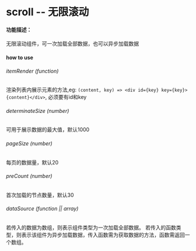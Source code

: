 # scroll -- 无限滚动
#### 功能描述：
无限滚动组件，可一次加载全部数据，也可以异步加载数据
#### how to use
###### itemRender (function)
渲染列表内展示元素的方法,eg: `(content, key) => <div id={key} key={key}>{content}</div>`, 必须要有id和key
###### determinateSize (number)
可用于展示数据的最大值，默认1000
###### pageSize (number)
每页的数据量，默认20
###### preCount (number)
首次加载的节点数量，默认30
###### dataSource (function || array)
若传入的数据为数组，则表示组件类型为一次加载全部数据。
若传入的函数类型，则表示该组件为异步加载数据，传入函数需为获取数据的方法，函数需返回一个数组。
